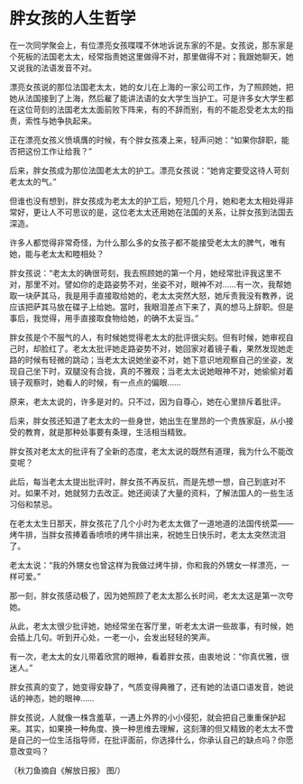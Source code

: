# 胖女孩的人生哲学

在一次同学聚会上，有位漂亮女孩喋喋不休地诉说东家的不是。女孩说，那东家是个死板的法国老太太，经常指责她这里做得不对，那里做得不对；我跟她聊天，她又说我的法语发音不对。 

漂亮女孩说的那位法国老太太，她的女儿在上海的一家公司工作，为了照顾她，把她从法国接到了上海，然后雇了能讲法语的女大学生当护工。可是许多女大学生都在这位苛刻的法国老太太面前败下阵来，有的不辞而别，有的不能忍受老太太的指责，索性与她争执起来。 

正在漂亮女孩义愤填膺的时候，有个胖女孩凑上来，轻声问她：“如果你辞职，能否把这份工作让给我？” 

后来，胖女孩成为那位法国老太太的护工。漂亮女孩说：“她肯定要受这待人苛刻老太太的气。” 

但谁也没有想到，胖女孩成为老太太的护工后，短短几个月，她和老太太相处得非常好，更让人不可思议的是，这位老太太还用她在法国的关系，让胖女孩到法国去深造。 

许多人都觉得非常奇怪，为什么那么多的女孩子都不能接受老太太的脾气，唯有她，能与老太太和睦相处？ 

胖女孩说：“老太太的确很苛刻，我去照顾她的第一个月，她经常批评我这里不对，那里不对。譬如你的走路姿势不对，坐姿不对，眼神不对……有一次，我帮她取一块萨其马，我是用手直接取给她的，老太太突然大怒，她斥责我没有教养，说应该把萨其马放在碟子上给她。當时，我眼泪差点下来了，真的想马上辞职。但是事后，我觉得，用手直接取食物给她，的确不太妥当。” 

胖女孩是个不服气的人，有时候她觉得老太太的批评很尖刻。但有时候，她审视自己时，却脸红了。老太太批评她走路姿势不对，她回家对着镜子看，果然发现她走路的时候有轻微的跳动；当老太太说她坐姿不对，她下意识地观察自己的坐姿，发现自己坐下时，双腿没有合拢，真的不雅观；当老太太说她眼神不对，她偷偷对着镜子观察时，她看人的时候，有一点点的偏眼…… 

原来，老太太说的，许多是对的。只不过，因为自尊心，她在心里排斥着批评。 

后来，胖女孩还知道了老太太的一些身世，她出生在里昂的一个贵族家庭，从小接受的教育，就是那种处事要有条理，生活相当精致。 

胖女孩对老太太的批评有了全新的态度，老太太说的既然有道理，我为什么不能改变呢？ 

此后，每当老太太提出批评时，胖女孩不再反抗，而是先想一想，自己到底对不对。如果不对，她就努力去改正。她还阅读了大量的资料，了解法国人的一些生活习俗和禁忌。 

在老太太生日那天，胖女孩花了几个小时为老太太做了一道地道的法国传统菜——烤牛排，当胖女孩捧着香喷喷的烤牛排出来，祝她生日快乐时，老太太突然流泪了。 

老太太说：“我的外甥女也曾这样为我做过烤牛排，你和我的外甥女一样漂亮，一样可爱。” 

那一刻，胖女孩感动极了，因为她照顾了老太太那么长时间，老太太这是第一次夸她。 

从此，老太太很少批评她，她经常坐在客厅里，听老太太讲一些故事，有时候，她会插上几句。听到开心处，一老一小，会发出轻轻的笑声。 

有一次，老太太的女儿带着欣赏的眼神，看着胖女孩，由衷地说：“你真优雅，很迷人。” 

胖女孩真的变了，她变得安静了，气质变得典雅了，还有她的法语口语发音，她说话的神态，她的眼神…… 

胖女孩说，人就像一株含羞草，一遇上外界的小小侵犯，就会把自己重重保护起来。其实，如果换一种角度、换一种思维去理解，这刻薄的但又精致的老太太不啻是自己的一位生活指导师，在批评面前，你选择什么，你承认自己的缺点吗？你愿意改变吗？ 

（秋刀鱼摘自《解放日报》 图/）